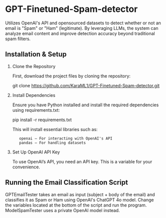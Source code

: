 # GPT-Finetuned-Spam-detector
  Utilizes OpenAI's API and opensourced datasets to detect whether or not an email is "Spam" or "Ham" (legitimate). By leveraging LLMs, the system can analyze email content and improve detection accuracy beyond traditional spam filters.

## Installation & Setup
1. Clone the Repository

    First, download the project files by cloning the repository:
    
    git clone https://github.com/KaraML1/GPT-Finetuned-Spam-detector.git

2. Install Dependencies

      Ensure you have Python installed and install the required dependencies using requirements.txt:
      
      pip install -r requirements.txt
      
      This will install essential libraries such as:
      
          openai – For interacting with OpenAI's API
          pandas – For handling datasets

3. Set Up OpenAI API Key

    To use OpenAI’s API, you need an API key. This is a variable for your convenience.

## Running the Email Classification Script
  GPTEmailTester takes an email as input (subject + body of the email) and classifies it as Spam or Ham using OpenAI's ChatGPT 4o model. Change the variables located at the bottom of the script and run the program. ModelSpamTester uses a private OpenAI model instead.
